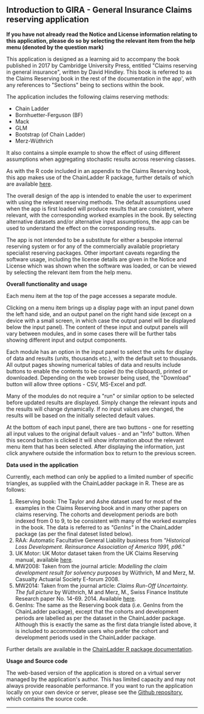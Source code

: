## Introduction to GIRA - General Insurance Claims reserving application

**If you have not already read the Notice and License information relating to this application, please do so by selecting the relevant item from the help menu (denoted by the question mark)**

This application is designed as a learning aid to accompany the book published in 2017 by Cambridge University Press, entitled "Claims reserving in general insurance", written by David Hindley.  This book is referred to as the Claims Reserving book in the rest of the documentation in the app', with any references to "Sections" being to sections within the book.

The application includes the following claims reserving methods:

* Chain Ladder
* Bornhuetter-Ferguson (BF)
* Mack
* GLM
* Bootstrap (of Chain Ladder)
* Merz-Wüthrich

It also contains a simple example to show the effect of using different assumptions when aggregating stochastic results across reserving classes. 

As with the R code included in an appendix to the Claims Reserving book, this app makes use of the ChainLadder R package, further details of which are available [here](https://cran.r-project.org/web/packages/ChainLadder/ChainLadder.pdf).

The overall design of the app is intended to enable the user to experiment with using the relevant reserving methods.  The default assumptions used when the app is first loaded will produce results that are consistent, where relevant, with the corresponding worked examples in the book. By selecting alternative datasets and/or alternative input assumptions, the app can be used to understand the effect on the corresponding results.

The app is not intended to be a substitute for either a bespoke internal reserving system or for any of the commercially available proprietary specialist reserving packages. Other important caveats regarding the software usage, including the license details are given in the Notice and License which was shown when the software was loaded, or can be viewed by selecting the relevant item from the help menu.
 

**Overall functionality and usage**

Each menu item at the top of the page accesses a separate module. 

Clicking on a menu item brings up a display page with an input panel down the left hand side, and an output panel on the right hand side (except on a device with a small screen, in which case the output panel will be displayed below the input panel).  The content of these input and output panels will vary between modules, and in some cases there will be further tabs showing different input and output components. 

Each module has an option in the input panel to select the units for display of data and results (units, thousands etc.), with the default set to thousands.  All output pages showing numerical tables of data and results include buttons to enable the contents to be copied (to the clipboard), printed or downloaded.  Depending on the web browser being used, the "Download" button will allow three options - CSV, MS-Excel and pdf.

Many of the modules do not require a "run" or similar option to be selected before updated results are displayed. Simply change the relevant inputs and the results will change dynamically.  If no input values are changed, the results will be based on the initially selected default values.

At the bottom of each input panel, there are two buttons - one for resetting all input values to the original default values - and an "Info" button. When this second button is clicked it will show information about the relevant menu item that has been selected.  After displaying the information, just click anywhere outside the information box to return to the previous screen.



**Data used in the application**

Currently, each method can only be applied to a limited number of specific triangles, as supplied with the ChainLadder package in R. These are as follows:

1. Reserving book: The Taylor and Ashe dataset used for most of the examples in the Claims Reserving book and in many other papers on claims reserving.  The cohorts and development periods are both indexed from 0 to 9, to be consistent with many of the worked examples in the book. The data is referred to as *"GenIns"* in the ChainLadder package (as per the final dateset listed below).
2. RAA: Automatic Facultative General Liability business from *"Historical Loss Development. Reinsurance Association of America 1991, p96."*
3. UK Motor: UK Motor dataset taken from the UK Claims Reserving manual, available [here](http://www.actuaries.org.uk/research-and-resources/documents/claims-reserving-manual-vol2-section-d5-regression-models-based-lo-0 "Claims reserving manual").
4. MW2008: Taken from the journal article: *Modelling the claim development result for solvency purposes* by Wüthrich, M and Merz, M. Casualty Actuarial Society E-forum 2008.
5. MW2014: Taken from the journal article: *Claims Run-Off Uncertainty. The full picture* by Wüthrich, M and Merz, M., Swiss Finance Institute Research paper No. 14-69. 2014. Available [here](http://ssrn.com/abstract=2524352).
6. GenIns: The same as the Reserving book data (i.e. GenIns from the ChainLadder package), except that the cohorts and development periods are labelled as per the dataset in the ChainLadder package. Although this is exactly the same as the first data triangle listed above, it is included to accommodate users who prefer the cohort and development periods used in the ChainLadder package. 

Further details are available in the [ChainLadder R package documentation](https://cran.r-project.org/web/packages/ChainLadder/ChainLadder.pdf).

**Usage and Source code**

The web-based version of the application is stored on a virtual server managed by the application's author. This has limited capacity and may not always provide reasonable performance. If you want to run the application locally on your own device or server, please see the [Github repository](https://github.com/djhindley/GIRA), which contains the source code.

----------

